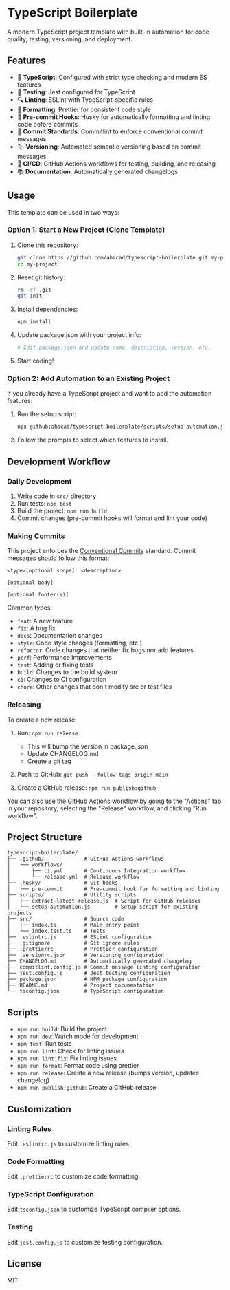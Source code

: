 # TypeScript Boilerplate

A modern TypeScript project template with built-in automation for code quality, testing, versioning, and deployment.

## Features

- 🔷 **TypeScript**: Configured with strict type checking and modern ES features
- 🧪 **Testing**: Jest configured for TypeScript
- 🔍 **Linting**: ESLint with TypeScript-specific rules
- 💅 **Formatting**: Prettier for consistent code style
- 🧹 **Pre-commit Hooks**: Husky for automatically formatting and linting code before commits
- 📝 **Commit Standards**: Commitlint to enforce conventional commit messages
- 🏷️ **Versioning**: Automated semantic versioning based on commit messages
- 🚀 **CI/CD**: GitHub Actions workflows for testing, building, and releasing
- 📚 **Documentation**: Automatically generated changelogs

## Usage

This template can be used in two ways:

### Option 1: Start a New Project (Clone Template)

1. Clone this repository:

   ```bash
   git clone https://github.com/ahacad/typescript-boilerplate.git my-project
   cd my-project
   ```

2. Reset git history:

   ```bash
   rm -rf .git
   git init
   ```

3. Install dependencies:

   ```bash
   npm install
   ```

4. Update package.json with your project info:

   ```bash
   # Edit package.json and update name, description, version, etc.
   ```

5. Start coding!

### Option 2: Add Automation to an Existing Project

If you already have a TypeScript project and want to add the automation features:

1. Run the setup script:

   ```bash
   npx github:ahacad/typescript-boilerplate/scripts/setup-automation.js
   ```

2. Follow the prompts to select which features to install.

## Development Workflow

### Daily Development

1. Write code in `src/` directory
2. Run tests: `npm test`
3. Build the project: `npm run build`
4. Commit changes (pre-commit hooks will format and lint your code)

### Making Commits

This project enforces the [Conventional Commits](https://www.conventionalcommits.org/) standard. Commit messages should follow this format:

```
<type>[optional scope]: <description>

[optional body]

[optional footer(s)]
```

Common types:

- `feat`: A new feature
- `fix`: A bug fix
- `docs`: Documentation changes
- `style`: Code style changes (formatting, etc.)
- `refactor`: Code changes that neither fix bugs nor add features
- `perf`: Performance improvements
- `test`: Adding or fixing tests
- `build`: Changes to the build system
- `ci`: Changes to CI configuration
- `chore`: Other changes that don't modify src or test files

### Releasing

To create a new release:

1. Run: `npm run release`

   - This will bump the version in package.json
   - Update CHANGELOG.md
   - Create a git tag

2. Push to GitHub: `git push --follow-tags origin main`

3. Create a GitHub release: `npm run publish:github`

You can also use the GitHub Actions workflow by going to the "Actions" tab in your repository, selecting the "Release" workflow, and clicking "Run workflow".

## Project Structure

```
typescript-boilerplate/
├── .github/             # GitHub Actions workflows
│   └── workflows/
│       ├── ci.yml       # Continuous Integration workflow
│       └── release.yml  # Release workflow
├── .husky/              # Git hooks
│   └── pre-commit       # Pre-commit hook for formatting and linting
├── scripts/             # Utility scripts
│   ├── extract-latest-release.js  # Script for GitHub releases
│   └── setup-automation.js        # Setup script for existing projects
├── src/                 # Source code
│   ├── index.ts         # Main entry point
│   └── index.test.ts    # Tests
├── .eslintrc.js         # ESLint configuration
├── .gitignore           # Git ignore rules
├── .prettierrc          # Prettier configuration
├── .versionrc.json      # Versioning configuration
├── CHANGELOG.md         # Automatically generated changelog
├── commitlint.config.js # Commit message linting configuration
├── jest.config.js       # Jest testing configuration
├── package.json         # NPM package configuration
├── README.md            # Project documentation
└── tsconfig.json        # TypeScript configuration
```

## Scripts

- `npm run build`: Build the project
- `npm run dev`: Watch mode for development
- `npm test`: Run tests
- `npm run lint`: Check for linting issues
- `npm run lint:fix`: Fix linting issues
- `npm run format`: Format code using prettier
- `npm run release`: Create a new release (bumps version, updates changelog)
- `npm run publish:github`: Create a GitHub release

## Customization

### Linting Rules

Edit `.eslintrc.js` to customize linting rules.

### Code Formatting

Edit `.prettierrc` to customize code formatting.

### TypeScript Configuration

Edit `tsconfig.json` to customize TypeScript compiler options.

### Testing

Edit `jest.config.js` to customize testing configuration.

## License

MIT
